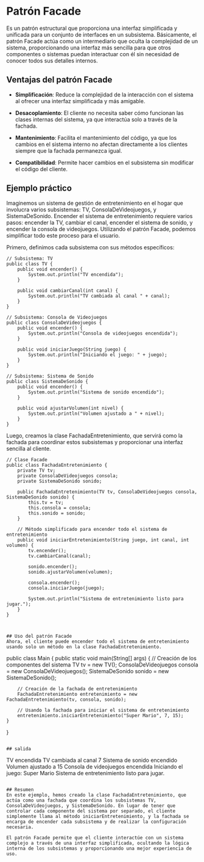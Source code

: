 
# Patrón Facade

Es un patrón estructural que proporciona una interfaz simplificada y unificada para un conjunto de interfaces en un subsistema. Básicamente, el patrón Facade actúa como un intermediario que oculta la complejidad de un sistema, proporcionando una interfaz más sencilla para que otros componentes o sistemas puedan interactuar con él sin necesidad de conocer todos sus detalles internos.

## Ventajas del patrón Facade

* **Simplificación**: Reduce la complejidad de la interacción con el sistema al ofrecer una interfaz simplificada y más amigable.

* **Desacoplamiento**: El cliente no necesita saber cómo funcionan las clases internas del sistema, ya que interactúa solo a través de la fachada.

* **Mantenimiento**: Facilita el mantenimiento del código, ya que los cambios en el sistema interno no afectan directamente a los clientes siempre que la fachada permanezca igual.

* **Compatibilidad**: Permite hacer cambios en el subsistema sin modificar el código del cliente.


## Ejemplo práctico
Imaginemos un sistema de gestión de entretenimiento en el hogar que involucra varios subsistemas: TV, ConsolaDeVideojuegos, y SistemaDeSonido. Encender el sistema de entretenimiento requiere varios pasos: encender la TV, cambiar el canal, encender el sistema de sonido, y encender la consola de videojuegos. Utilizando el patrón Facade, podemos simplificar todo este proceso para el usuario.

Primero, definimos cada subsistema con sus métodos específicos:

```
// Subsistema: TV
public class TV {
    public void encender() {
        System.out.println("TV encendida");
    }
    
    public void cambiarCanal(int canal) {
        System.out.println("TV cambiada al canal " + canal);
    }
}

// Subsistema: Consola de Videojuegos
public class ConsolaDeVideojuegos {
    public void encender() {
        System.out.println("Consola de videojuegos encendida");
    }

    public void iniciarJuego(String juego) {
        System.out.println("Iniciando el juego: " + juego);
    }
}

// Subsistema: Sistema de Sonido
public class SistemaDeSonido {
    public void encender() {
        System.out.println("Sistema de sonido encendido");
    }

    public void ajustarVolumen(int nivel) {
        System.out.println("Volumen ajustado a " + nivel);
    }
}

```

Luego, creamos la clase FachadaEntretenimiento, que servirá como la fachada para coordinar estos subsistemas y proporcionar una interfaz sencilla al cliente.

```
// Clase Facade
public class FachadaEntretenimiento {
    private TV tv;
    private ConsolaDeVideojuegos consola;
    private SistemaDeSonido sonido;

    public FachadaEntretenimiento(TV tv, ConsolaDeVideojuegos consola, SistemaDeSonido sonido) {
        this.tv = tv;
        this.consola = consola;
        this.sonido = sonido;
    }

    // Método simplificado para encender todo el sistema de entretenimiento
    public void iniciarEntretenimiento(String juego, int canal, int volumen) {
        tv.encender();
        tv.cambiarCanal(canal);
        
        sonido.encender();
        sonido.ajustarVolumen(volumen);
        
        consola.encender();
        consola.iniciarJuego(juego);
        
        System.out.println("Sistema de entretenimiento listo para jugar.");
    }
}



## Uso del patrón Facade
Ahora, el cliente puede encender todo el sistema de entretenimiento usando solo un método en la clase FachadaEntretenimiento.

```
public class Main {
    public static void main(String[] args) {
        // Creación de los componentes del sistema
        TV tv = new TV();
        ConsolaDeVideojuegos consola = new ConsolaDeVideojuegos();
        SistemaDeSonido sonido = new SistemaDeSonido();

        // Creación de la fachada de entretenimiento
        FachadaEntretenimiento entretenimiento = new FachadaEntretenimiento(tv, consola, sonido);

        // Usando la fachada para iniciar el sistema de entretenimiento
        entretenimiento.iniciarEntretenimiento("Super Mario", 7, 15);
    }
}

```

## salida
```
TV encendida
TV cambiada al canal 7
Sistema de sonido encendido
Volumen ajustado a 15
Consola de videojuegos encendida
Iniciando el juego: Super Mario
Sistema de entretenimiento listo para jugar.


```

## Resumen
En este ejemplo, hemos creado la clase FachadaEntretenimiento, que actúa como una fachada que coordina los subsistemas TV, ConsolaDeVideojuegos, y SistemaDeSonido. En lugar de tener que controlar cada componente del sistema por separado, el cliente simplemente llama al método iniciarEntretenimiento, y la fachada se encarga de encender cada subsistema y de realizar la configuración necesaria.

El patrón Facade permite que el cliente interactúe con un sistema complejo a través de una interfaz simplificada, ocultando la lógica interna de los subsistemas y proporcionando una mejor experiencia de uso.